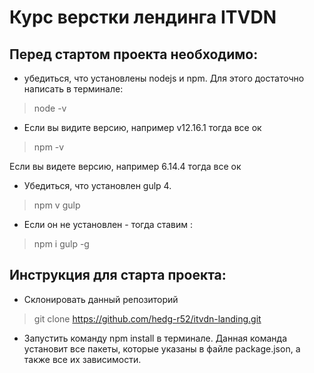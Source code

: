 # Курс верстки лендинга ITVDN

## Перед стартом проекта необходимо: 

* убедиться, что установлены nodejs и npm. Для этого достаточно написать в терминале:
> node -v

* Если вы видите версию, например v12.16.1 тогда все ок

> npm -v

Если вы видете версию, например 6.14.4 тогда все ок

* Убедиться, что установлен gulp 4. 
> npm v gulp
* Если он не установлен - тогда ставим :
> npm i gulp -g

## Инструкция для старта проекта: 

* Склонировать данный репозиторий

> git clone https://github.com/hedg-r52/itvdn-landing.git

* Запустить команду npm install в терминале. Данная команда установит все пакеты, которые указаны в файле
package.json, а также все их зависимости.


